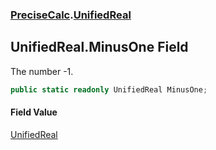 ### [PreciseCalc](PreciseCalc.md 'PreciseCalc').[UnifiedReal](PreciseCalc.UnifiedReal.md 'PreciseCalc.UnifiedReal')

## UnifiedReal.MinusOne Field

The number -1.

```csharp
public static readonly UnifiedReal MinusOne;
```

#### Field Value
[UnifiedReal](PreciseCalc.UnifiedReal.md 'PreciseCalc.UnifiedReal')